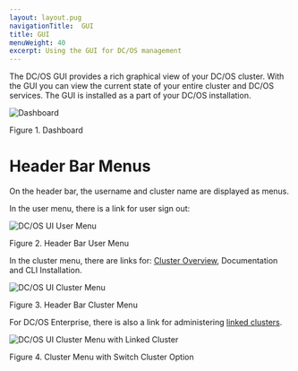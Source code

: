 ```yaml
---
layout: layout.pug
navigationTitle:  GUI
title: GUI
menuWeight: 40
excerpt: Using the GUI for DC/OS management
---
```


The DC/OS GUI provides a rich graphical view of your DC/OS cluster. With the GUI you can view the current state of your entire cluster and DC/OS services. The GUI is installed as a part of your DC/OS installation.

![Dashboard](/1.12/img/dashboard-ee-1-12.png)

Figure 1. Dashboard

# Header Bar Menus

On the header bar, the username and cluster name are displayed as menus.

In the user menu, there is a link for user sign out:

![DC/OS UI User Menu](/1.12/img/header-bar-user-dropdown-1-12.png)

Figure 2. Header Bar User Menu

In the cluster menu, there are links for: [Cluster Overview](/1.12/gui/cluster/), Documentation and CLI Installation.

![DC/OS UI Cluster Menu](/1.12/img/header-bar-cluster-dropdown-1-12.png)

Figure 3. Header Bar Cluster Menu

For DC/OS Enterprise, there is also a link for administering [linked clusters](/1.12/administering-clusters/multiple-clusters/cluster-links/).

![DC/OS UI Cluster Menu with Linked Cluster](/1.12/img/switch-cluster-1-12.png)

Figure 4. Cluster Menu with Switch Cluster Option
